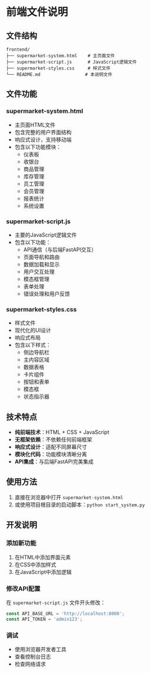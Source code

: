 # 前端文件说明

## 文件结构

```
frontend/
├── supermarket-system.html    # 主页面文件
├── supermarket-script.js      # JavaScript逻辑文件
├── supermarket-styles.css     # 样式文件
└── README.md                 # 本说明文件
```

## 文件功能

### supermarket-system.html
- 主页面HTML文件
- 包含完整的用户界面结构
- 响应式设计，支持移动端
- 包含以下功能模块：
  - 仪表板
  - 收银台
  - 商品管理
  - 库存管理
  - 员工管理
  - 会员管理
  - 报表统计
  - 系统设置

### supermarket-script.js
- 主要的JavaScript逻辑文件
- 包含以下功能：
  - API通信（与后端FastAPI交互）
  - 页面导航和路由
  - 数据加载和显示
  - 用户交互处理
  - 模态框管理
  - 表单处理
  - 错误处理和用户反馈

### supermarket-styles.css
- 样式文件
- 现代化的UI设计
- 响应式布局
- 包含以下样式：
  - 侧边导航栏
  - 主内容区域
  - 数据表格
  - 卡片组件
  - 按钮和表单
  - 模态框
  - 状态指示器

## 技术特点

- **纯前端技术**：HTML + CSS + JavaScript
- **无框架依赖**：不依赖任何前端框架
- **响应式设计**：适配不同屏幕尺寸
- **模块化代码**：功能模块清晰分离
- **API集成**：与后端FastAPI完美集成

## 使用方法

1. 直接在浏览器中打开 `supermarket-system.html`
2. 或使用项目根目录的启动脚本：`python start_system.py`

## 开发说明

### 添加新功能
1. 在HTML中添加界面元素
2. 在CSS中添加样式
3. 在JavaScript中添加逻辑

### 修改API配置
在 `supermarket-script.js` 文件开头修改：
```javascript
const API_BASE_URL = 'http://localhost:8000';
const API_TOKEN = 'admin123';
```

### 调试
- 使用浏览器开发者工具
- 查看控制台日志
- 检查网络请求 